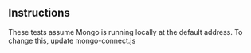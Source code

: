 ## Instructions

These tests assume Mongo is running locally at the default address.
To change this, update mongo-connect.js
